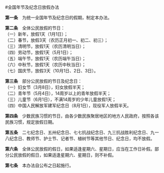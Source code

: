 #全国年节及纪念日放假办法

**第一条**　为统一全国年节及纪念日的假期，制定本办法。

**第二条**　全体公民放假的节日：  
（一）新年，放假1天（1月1日）；  
（二）春节，放假3天（农历正月初一、初二、初三）；  
（三）清明节，放假1天（农历清明当日）；  
（四）劳动节，放假1天（5月1日）；  
（五）端午节，放假1天（农历端午当日）；  
（六）中秋节，放假1天（农历中秋当日）；  
（七）国庆节，放假3天（10月1日、2日、3日）。

**第三条**　部分公民放假的节日及纪念日：  
（一）妇女节（3月8日），妇女放假半天；  
（二）青年节（5月4日），14周岁以上的青年放假半天；  
（三）儿童节（6月1日），不满14周岁的少年儿童放假1天；  
（四）中国人民解放军建军纪念日（8月1日），现役军人放假半天。

**第四条**　少数民族习惯的节日，由各少数民族聚居地区的地方人民政府，按照各该民族习惯，规定放假日期。

**第五条**　二七纪念日、五卅纪念日、七七抗战纪念日、九三抗战胜利纪念日、九一八纪念日、教师节、护士节、记者节、植树节等其他节日、纪念日，均不放假。

**第六条**　全体公民放假的假日，如果适逢星期六、星期日，应当在工作日补假。部分公民放假的假日，如果适逢星期六、星期日，则不补假。

**第七条**　本办法自公布之日起施行。
